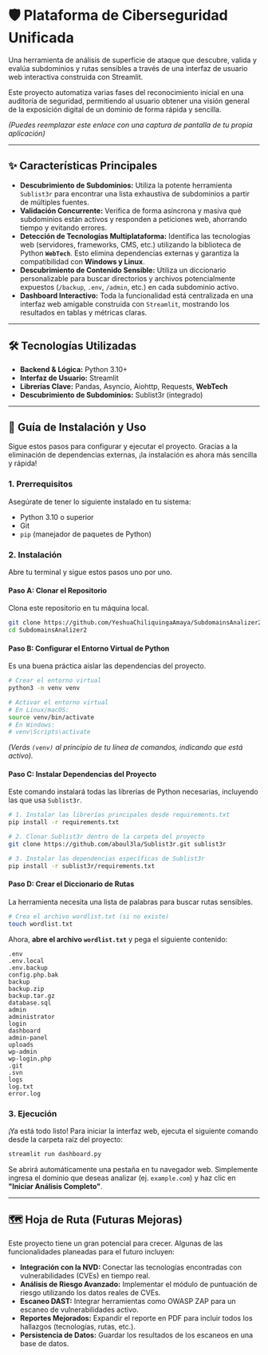 # 🛡️ Plataforma de Ciberseguridad Unificada

Una herramienta de análisis de superficie de ataque que descubre, valida y evalúa subdominios y rutas sensibles a través de una interfaz de usuario web interactiva construida con Streamlit.

Este proyecto automatiza varias fases del reconocimiento inicial en una auditoría de seguridad, permitiendo al usuario obtener una visión general de la exposición digital de un dominio de forma rápida y sencilla.

*(Puedes reemplazar este enlace con una captura de pantalla de tu propia aplicación)*

-----

## ✨ Características Principales

  * **Descubrimiento de Subdominios:** Utiliza la potente herramienta `Sublist3r` para encontrar una lista exhaustiva de subdominios a partir de múltiples fuentes.
  * **Validación Concurrente:** Verifica de forma asíncrona y masiva qué subdominios están activos y responden a peticiones web, ahorrando tiempo y evitando errores.
  * **Detección de Tecnologías Multiplataforma:** Identifica las tecnologías web (servidores, frameworks, CMS, etc.) utilizando la biblioteca de Python **`WebTech`**. Esto elimina dependencias externas y garantiza la compatibilidad con **Windows y Linux**.
  * **Descubrimiento de Contenido Sensible:** Utiliza un diccionario personalizable para buscar directorios y archivos potencialmente expuestos (`/backup`, `.env`, `/admin`, etc.) en cada subdominio activo.
  * **Dashboard Interactivo:** Toda la funcionalidad está centralizada en una interfaz web amigable construida con `Streamlit`, mostrando los resultados en tablas y métricas claras.

-----

## 🛠️ Tecnologías Utilizadas

  * **Backend & Lógica:** Python 3.10+
  * **Interfaz de Usuario:** Streamlit
  * **Librerías Clave:** Pandas, Asyncio, Aiohttp, Requests, **WebTech**
  * **Descubrimiento de Subdominios:** Sublist3r (integrado)

-----

## 🚀 Guía de Instalación y Uso

Sigue estos pasos para configurar y ejecutar el proyecto. Gracias a la eliminación de dependencias externas, ¡la instalación es ahora más sencilla y rápida\!

### 1\. Prerrequisitos

Asegúrate de tener lo siguiente instalado en tu sistema:

  * Python 3.10 o superior
  * Git
  * `pip` (manejador de paquetes de Python)

### 2\. Instalación

Abre tu terminal y sigue estos pasos uno por uno.

#### **Paso A: Clonar el Repositorio**

Clona este repositorio en tu máquina local.

```bash
git clone https://github.com/YeshuaChiliquingaAmaya/SubdomainsAnalizer2.git
cd SubdomainsAnalizer2
```

#### **Paso B: Configurar el Entorno Virtual de Python**

Es una buena práctica aislar las dependencias del proyecto.

```bash
# Crear el entorno virtual
python3 -m venv venv

# Activar el entorno virtual
# En Linux/macOS:
source venv/bin/activate
# En Windows:
# venv\Scripts\activate
```

*(Verás `(venv)` al principio de tu línea de comandos, indicando que está activo).*

#### **Paso C: Instalar Dependencias del Proyecto**

Este comando instalará todas las librerías de Python necesarias, incluyendo las que usa `Sublist3r`.

```bash
# 1. Instalar las librerías principales desde requirements.txt
pip install -r requirements.txt

# 2. Clonar Sublist3r dentro de la carpeta del proyecto
git clone https://github.com/aboul3la/Sublist3r.git sublist3r

# 3. Instalar las dependencias específicas de Sublist3r
pip install -r sublist3r/requirements.txt
```

#### **Paso D: Crear el Diccionario de Rutas**

La herramienta necesita una lista de palabras para buscar rutas sensibles.

```bash
# Crea el archivo wordlist.txt (si no existe)
touch wordlist.txt
```

Ahora, **abre el archivo `wordlist.txt`** y pega el siguiente contenido:

```
.env
.env.local
.env.backup
config.php.bak
backup
backup.zip
backup.tar.gz
database.sql
admin
administrator
login
dashboard
admin-panel
uploads
wp-admin
wp-login.php
.git
.svn
logs
log.txt
error.log
```

### 3\. Ejecución

¡Ya está todo listo\! Para iniciar la interfaz web, ejecuta el siguiente comando desde la carpeta raíz del proyecto:

```bash
streamlit run dashboard.py
```

Se abrirá automáticamente una pestaña en tu navegador web. Simplemente ingresa el dominio que deseas analizar (ej. `example.com`) y haz clic en **"Iniciar Análisis Completo"**.

-----

## 🗺️ Hoja de Ruta (Futuras Mejoras)

Este proyecto tiene un gran potencial para crecer. Algunas de las funcionalidades planeadas para el futuro incluyen:

  * **Integración con la NVD:** Conectar las tecnologías encontradas con vulnerabilidades (CVEs) en tiempo real.
  * **Análisis de Riesgo Avanzado:** Implementar el módulo de puntuación de riesgo utilizando los datos reales de CVEs.
  * **Escaneo DAST:** Integrar herramientas como OWASP ZAP para un escaneo de vulnerabilidades activo.
  * **Reportes Mejorados:** Expandir el reporte en PDF para incluir todos los hallazgos (tecnologías, rutas, etc.).
  * **Persistencia de Datos:** Guardar los resultados de los escaneos en una base de datos.